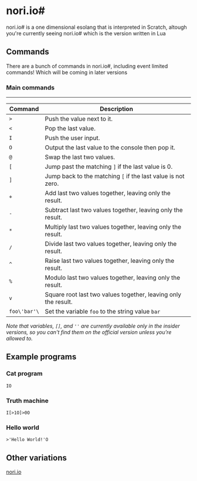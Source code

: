# nori.io#
nori.io# is a one dimensional esolang that is interpreted in Scratch, altough you're currently seeing nori.io# which is the version written in Lua

## Commands
There are a bunch of commands in nori.io#, including event limited commands! Which will be coming in later versions

### Main commands
***

| Command     | Description                                           |
| ----------- | ----------------------------------------------------- |
| `>`         | Push the value next to it.                           |
| `<`         | Pop the last value.                                  |
| `I`         | Push the user input.                                 |
| `O`         | Output the last value to the console then pop it.    |
| `@`         | Swap the last two values.                            |
| `[`	      | Jump past the matching `]` if the last value is 0.   |
| `]`	      | Jump back to the matching `[` if the last value is not zero. |
| `+`     | Add last two values together, leaving only the result. |
| `-`     | Subtract last two values together, leaving only the result. |
| `*`     | Multiply last two values together, leaving only the result. |
| `/`     | Divide last two values together, leaving only the result. |
| `^`     | Raise last two values together, leaving only the result. |
| `%`     | Modulo last two values together, leaving only the result. |
| `v`     | Square root last two values together, leaving only the result. |
| `foo\'bar'\` | Set the variable `foo` to the string value `bar`

*Note that variables, `[]`, and `''` are currently available only in the insider versions, so you can't find them on the official version unless you're allowed to.*

## Example programs


### Cat program
```IO```

### Truth machine
```I[>1O]>0O```

### Hello world
```>'Hello World!'O```

## Other variations
[nori.io](https://scratch.mit.edu/projects/819125582/)

